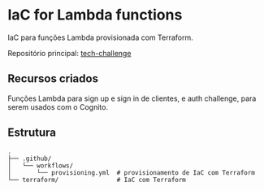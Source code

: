 # IaC for Lambda functions

IaC para funções Lambda provisionada com Terraform.

Repositório principal: [tech-challenge](https://github.com/FIAP-3SOAT-G15/tech-challenge)

## Recursos criados

Funções Lambda para sign up e sign in de clientes, e auth challenge, para serem usados com o Cognito.

## Estrutura

```text
.
├── .github/
│   └── workflows/
│       └── provisioning.yml  # provisionamento de IaC com Terraform
└── terraform/                # IaC com Terraform
```

